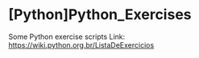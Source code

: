 # [Python]Python_Exercises
Some Python exercise scripts
Link: https://wiki.python.org.br/ListaDeExercicios
